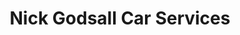 ---
title: "Nick Godsall Car Services"
url: /newport/nick-godsall-car-services/
shop: Autowerkstatt
---